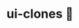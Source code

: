 # ui-clones :tada:

<!-- ## All demos

Access all UI-Clones :point_right:
[https://alexalannunes.github.io/ui-clones](https://alexalannunes.github.io/ui-clones/)

___

## Education Dashboard

[View demo](https://alexalannunes.github.io/ui-clones/demos/education-dashboard/)
—
[View source](./education-dashboard)

![Image](./education-dashboard/demo.png) -->
